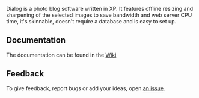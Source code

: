 Dialog is a photo blog software written in XP. It features offline resizing 
and sharpening of the selected images to save bandwidth and web server CPU 
time, it's skinnable, doesn't require a database and is easy to set up. 


Documentation
-------------
The documentation can be found in the [Wiki](/thekid/dialog/wiki)


Feedback
--------
To give feedback, report bugs or add your ideas, open [an issue](/thekid/dialog/issues/new).
